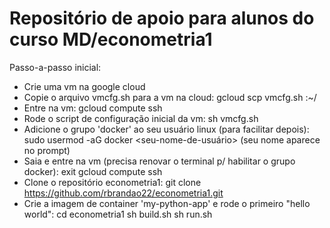 # Repositório de apoio para alunos do curso MD/econometria1

Passo-a-passo inicial:
- Crie uma vm na google cloud
- Copie o arquivo vmcfg.sh para a vm na cloud:
   gcloud scp vmcfg.sh <nome-da-vm>:~/
- Entre na vm:
   gcloud compute ssh <nome-da-vm>
- Rode o script de configuração inicial da vm:
   sh vmcfg.sh
- Adicione o grupo 'docker' ao seu usuário linux (para facilitar depois):
   sudo usermod -aG docker <seu-nome-de-usuário> (seu nome aparece no prompt)
- Saia e entre na vm (precisa renovar o terminal p/ habilitar o grupo docker):
   exit
   gcloud compute ssh <nome-da-vm>
- Clone o repositório econometria1:
   git clone https://github.com/rbrandao22/econometria1.git
- Crie a imagem de container 'my-python-app' e rode o primeiro "hello world":
   cd econometria1
   sh build.sh
   sh run.sh
   
   